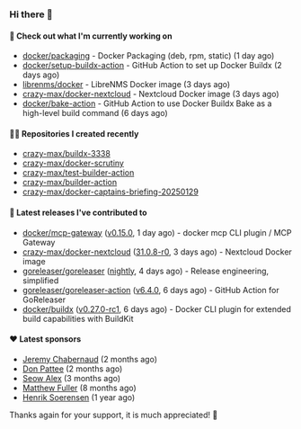 ### Hi there 👋

#### 👷 Check out what I'm currently working on

- [docker/packaging](https://github.com/docker/packaging) - Docker Packaging (deb, rpm, static) (1 day ago)
- [docker/setup-buildx-action](https://github.com/docker/setup-buildx-action) - GitHub Action to set up Docker Buildx (2 days ago)
- [librenms/docker](https://github.com/librenms/docker) - LibreNMS Docker image (3 days ago)
- [crazy-max/docker-nextcloud](https://github.com/crazy-max/docker-nextcloud) - Nextcloud Docker image (3 days ago)
- [docker/bake-action](https://github.com/docker/bake-action) - GitHub Action to use Docker Buildx Bake as a high-level build command (6 days ago)

#### 👨‍💻 Repositories I created recently

- [crazy-max/buildx-3338](https://github.com/crazy-max/buildx-3338)
- [crazy-max/docker-scrutiny](https://github.com/crazy-max/docker-scrutiny)
- [crazy-max/test-builder-action](https://github.com/crazy-max/test-builder-action)
- [crazy-max/builder-action](https://github.com/crazy-max/builder-action)
- [crazy-max/docker-captains-briefing-20250129](https://github.com/crazy-max/docker-captains-briefing-20250129)

#### 🚀 Latest releases I've contributed to

- [docker/mcp-gateway](https://github.com/docker/mcp-gateway) ([v0.15.0](https://github.com/docker/mcp-gateway/releases/tag/v0.15.0), 1 day ago) - docker mcp CLI plugin / MCP Gateway
- [crazy-max/docker-nextcloud](https://github.com/crazy-max/docker-nextcloud) ([31.0.8-r0](https://github.com/crazy-max/docker-nextcloud/releases/tag/31.0.8-r0), 3 days ago) - Nextcloud Docker image
- [goreleaser/goreleaser](https://github.com/goreleaser/goreleaser) ([nightly](https://github.com/goreleaser/goreleaser/releases/tag/nightly), 4 days ago) - Release engineering, simplified
- [goreleaser/goreleaser-action](https://github.com/goreleaser/goreleaser-action) ([v6.4.0](https://github.com/goreleaser/goreleaser-action/releases/tag/v6.4.0), 6 days ago) - GitHub Action for GoReleaser
- [docker/buildx](https://github.com/docker/buildx) ([v0.27.0-rc1](https://github.com/docker/buildx/releases/tag/v0.27.0-rc1), 6 days ago) - Docker CLI plugin for extended build capabilities with BuildKit

#### ❤️ Latest sponsors
- [Jeremy Chabernaud](https://github.com/djerfy) (2 months ago)
- [Don Pattee](https://github.com/DPattee) (2 months ago)
- [Seow Alex](https://github.com/seowalex) (3 months ago)
- [Matthew Fuller](https://github.com/mathematics333) (8 months ago)
- [Henrik Soerensen](https://github.com/hsoerensen) (1 year ago)

Thanks again for your support, it is much appreciated! 🙏
